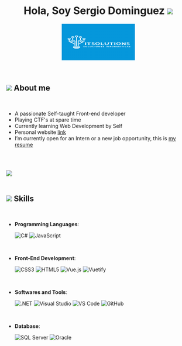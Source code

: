 <h1 align="center"><b>Hola, Soy Sergio Dominguez </b><img src="https://media.giphy.com/media/hvRJCLFzcasrR4ia7z/giphy.gif" width="35"></h1>

<p align="center">
  <img src="https://github.com/serodominguez/serodominguez/blob/33d1f8d8d8338b2247c3d3c3ba0e6b2ee37829bf/Logo.png" alt="Logo de Sergio Dominguez" width="200" height="100">
</p>

<br>

## <img src="https://media2.giphy.com/media/QssGEmpkyEOhBCb7e1/giphy.gif?cid=ecf05e47a0n3gi1bfqntqmob8g9aid1oyj2wr3ds3mg700bl&rid=giphy.gif" width ="25"><b> About me</b>

<br>

- A passionate Self-taught Front-end developer
- Playing CTF's at spare time
- Currently learning Web Development by Self
- Personal website [link](https://www.0xabdulkhalid.ml)
- I’m currently open for an Intern or a new job opportunity, this is [my resume](https://read.cv/0xabdulkhalid)

<br><br>

<img src="https://user-images.githubusercontent.com/73097560/115834477-dbab4500-a447-11eb-908a-139a6edaec5c.gif"><br><br>

## <img src="https://media2.giphy.com/media/QssGEmpkyEOhBCb7e1/giphy.gif?cid=ecf05e47a0n3gi1bfqntqmob8g9aid1oyj2wr3ds3mg700bl&rid=giphy.gif" width ="25"><b> Skills</b>
<br>

<p align="center">

- **Programming Languages**:
  
  ![C#](https://img.shields.io/badge/C%23-%232370ED.svg?style=for-the-badge&logo=csharp&logoColor=white)
  ![JavaScript](https://img.shields.io/badge/JavaScript-%23323330.svg?style=for-the-badge&logo=javascript&logoColor=white)


<br>   
    
- **Front-End Development**:

  ![CSS3](https://img.shields.io/badge/CSS3-%231572B6.svg?style=for-the-badge&logo=css3&logoColor=white)
  ![HTML5](https://img.shields.io/badge/HTML5-%23E34F26.svg?style=for-the-badge&logo=html5&logoColor=white)
  ![Vue.js](https://img.shields.io/badge/Vue.js-%234FC08D.svg?style=for-the-badge&logo=vue.js&logoColor=white)
  ![Vuetify](https://img.shields.io/badge/Vuetify-%2300C58E.svg?style=for-the-badge&logo=vuetify&logoColor=white)

  
<br>

- **Softwares and Tools**:

  ![.NET](https://img.shields.io/badge/.NET-%23239120.svg?style=for-the-badge&logo=.net&logoColor=white)
  ![Visual Studio](https://img.shields.io/badge/Visual%20Studio-%235C2D91.svg?style=for-the-badge&logo=visualstudio&logoColor=white)
  ![VS Code](https://img.shields.io/badge/Visual%20Studio%20Code-%23007ACC.svg?style=for-the-badge&logo=visualstudiocode&logoColor=white)
  ![GitHub](https://img.shields.io/badge/GitHub-%23121011.svg?style=for-the-badge&logo=github&logoColor=white)

<br>

- **Database**:
 
  ![SQL Server](https://img.shields.io/badge/Microsoft%20SQL%20Server-%234F5B93.svg?style=for-the-badge&logo=microsoftsqlserver&logoColor=white)
  ![Oracle](https://img.shields.io/badge/Oracle-%23F80000.svg?style=for-the-badge&logo=oracle&logoColor=white)

<br>
<br>

